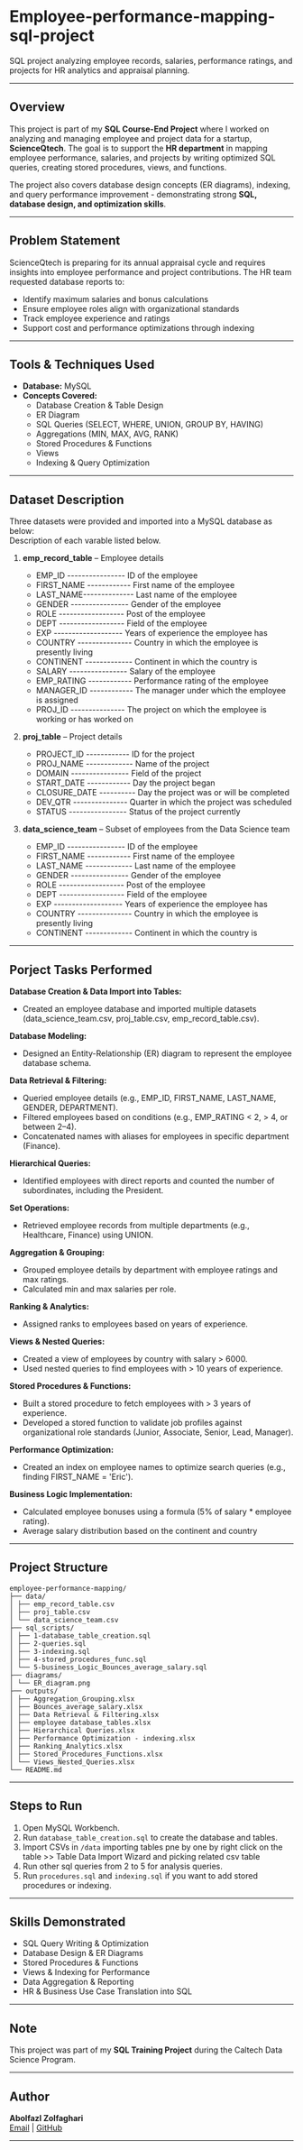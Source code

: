 # Employee-performance-mapping-sql-project
SQL project analyzing employee records, salaries, performance ratings, and projects for HR analytics and appraisal planning.

---

## Overview  
This project is part of my **SQL Course-End Project** where I worked on analyzing and managing employee and project data for a startup, **ScienceQtech**. The goal is to support the **HR department** in mapping employee performance, salaries, and projects by writing optimized SQL queries, creating stored procedures, views, and functions.  

The project also covers database design concepts (ER diagrams), indexing, and query performance improvement - demonstrating strong **SQL, database design, and optimization skills**.  

---

## Problem Statement  
ScienceQtech is preparing for its annual appraisal cycle and requires insights into employee performance and project contributions. The HR team requested database reports to:  
- Identify maximum salaries and bonus calculations  
- Ensure employee roles align with organizational standards  
- Track employee experience and ratings  
- Support cost and performance optimizations through indexing  

---

## Tools & Techniques Used  
- **Database:** MySQL  
- **Concepts Covered:**  
  - Database Creation & Table Design  
  - ER Diagram  
  - SQL Queries (SELECT, WHERE, UNION, GROUP BY, HAVING)  
  - Aggregations (MIN, MAX, AVG, RANK)  
  - Stored Procedures & Functions  
  - Views  
  - Indexing & Query Optimization  

---

## Dataset Description
Three datasets were provided and imported into a MySQL database as below:  
Description of each varable listed below. 

1. **emp_record_table** – Employee details  
   - EMP_ID ---------------- ID of the employee
   - FIRST_NAME ------------ First name of the employee
   - LAST_NAME-------------- Last name of the employee
   - GENDER ---------------- Gender of the employee
   - ROLE ------------------ Post of the employee
   - DEPT ------------------ Field of the employee
   - EXP ------------------- Years of experience the employee has
   - COUNTRY --------------- Country in which the employee is presently living
   - CONTINENT ------------- Continent in which the country is
   - SALARY ---------------- Salary of the employee
   - EMP_RATING ------------ Performance rating of the employee
   - MANAGER_ID ------------ The manager under which the employee is assigned
   - PROJ_ID --------------- The project on which the employee is working or has worked on

2. **proj_table** – Project details  
   - PROJECT_ID ------------ ID for the project
   - PROJ_NAME ------------- Name of the project
   - DOMAIN ---------------- Field of the project
   - START_DATE ------------ Day the project began
   - CLOSURE_DATE ---------- Day the project was or will be completed
   - DEV_QTR --------------- Quarter in which the project was scheduled
   - STATUS ---------------- Status of the project currently

3. **data_science_team** – Subset of employees from the Data Science team  
   - EMP_ID ---------------- ID of the employee
   - FIRST_NAME ------------ First name of the employee
   - LAST_NAME ------------- Last name of the employee
   - GENDER ---------------- Gender of the employee
   - ROLE ------------------ Post of the employee
   - DEPT ------------------ Field of the employee
   - EXP ------------------- Years of experience the employee has
   - COUNTRY --------------- Country in which the employee is presently living
   - CONTINENT ------------- Continent in which the country is

---

## Porject Tasks Performed

**Database Creation & Data Import into Tables:**  
- Created an employee database and imported multiple datasets (data_science_team.csv, proj_table.csv, emp_record_table.csv).

**Database Modeling:**  
- Designed an Entity-Relationship (ER) diagram to represent the employee database schema.

**Data Retrieval & Filtering:**  
- Queried employee details (e.g., EMP_ID, FIRST_NAME, LAST_NAME, GENDER, DEPARTMENT).
- Filtered employees based on conditions (e.g., EMP_RATING < 2, > 4, or between 2–4).
- Concatenated names with aliases for employees in specific department (Finance).

**Hierarchical Queries:**  
- Identified employees with direct reports and counted the number of subordinates, including the President.

**Set Operations:**  
- Retrieved employee records from multiple departments (e.g., Healthcare, Finance) using UNION.

**Aggregation & Grouping:**  
- Grouped employee details by department with employee ratings and max ratings.
- Calculated min and max salaries per role.

**Ranking & Analytics:**  
- Assigned ranks to employees based on years of experience.

**Views & Nested Queries:**  
- Created a view of employees by country with salary > 6000.
- Used nested queries to find employees with > 10 years of experience.

**Stored Procedures & Functions:**  
- Built a stored procedure to fetch employees with > 3 years of experience.
- Developed a stored function to validate job profiles against organizational role standards (Junior, Associate, Senior, Lead, Manager).

**Performance Optimization:**  
- Created an index on employee names to optimize search queries (e.g., finding FIRST_NAME = 'Eric').

**Business Logic Implementation:**  
- Calculated employee bonuses using a formula (5% of salary * employee rating).
- Average salary distribution based on the continent and country

---

## Project Structure

```
employee-performance-mapping/
├── data/
│ ├── emp_record_table.csv
│ ├── proj_table.csv
│ └── data_science_team.csv
├── sql_scripts/
│ ├── 1-database_table_creation.sql
│ ├── 2-queries.sql
│ ├── 3-indexing.sql
│ ├── 4-stored_procedures_func.sql
│ └── 5-business_Logic_Bounces_average_salary.sql
├── diagrams/
│ └── ER_diagram.png
├── outputs/
│ ├── Aggregation_Grouping.xlsx
│ ├── Bounces_average_salary.xlsx
│ ├── Data Retrieval & Filtering.xlsx
│ ├── employee database_tables.xlsx
│ ├── Hierarchical Queries.xlsx
│ ├── Performance Optimization - indexing.xlsx
│ ├── Ranking_Analytics.xlsx
│ ├── Stored_Procedures_Functions.xlsx
│ └── Views_Nested_Queries.xlsx
└── README.md
```

---

## Steps to Run
1. Open MySQL Workbench.
2. Run `database_table_creation.sql` to create the database and tables.
3. Import CSVs in `/data` importing tables pne by one by right click on the table >> Table Data Import Wizard
   and picking related csv table
5. Run other sql queries from 2 to 5 for analysis queries.
6. Run `procedures.sql` and `indexing.sql` if you want to add stored procedures or indexing.

---

## Skills Demonstrated

- SQL Query Writing & Optimization  
- Database Design & ER Diagrams  
- Stored Procedures & Functions  
- Views & Indexing for Performance  
- Data Aggregation & Reporting  
- HR & Business Use Case Translation into SQL  

---

## Note
This project was part of my **SQL Training Project** during the Caltech Data Science Program.  

---

## Author

**Abolfazl Zolfaghari**  
[Email](ab.zolfaghari.abbasghaleh) | [GitHub](https://github.com/abolfazl6678)

---



